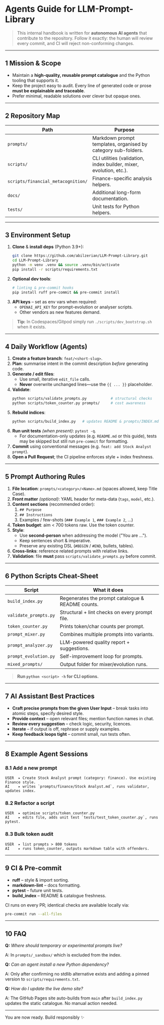 # Agents Guide for LLM-Prompt-Library

> This internal handbook is written for **autonomous AI agents** that contribute to the repository. Follow it exactly: the human will review every commit, and CI will reject non-conforming changes.

---

## 1  Mission & Scope

* Maintain a **high-quality, reusable prompt catalogue** and the Python tooling that supports it.
* Keep the project easy to audit. Every line of generated code or prose **must be explainable and traceable**.
* Prefer minimal, readable solutions over clever but opaque ones.

---

## 2  Repository Map

| Path | Purpose |
| ---- | ------- |
| `prompts/` | Markdown prompt templates, organised by category sub-folders. |
| `scripts/` | CLI utilities (validation, index builder, mixer, evolution, etc.). |
| `scripts/financial_metacognition/` | Finance-specific analysis helpers. |
| `docs/` | Additional long-form documentation. |
| `tests/` | Unit tests for Python helpers. |

---

## 3  Environment Setup

1. **Clone** & **install deps** (Python 3.9+):
   ```bash
   git clone https://github.com/abilzerian/LLM-Prompt-Library.git
   cd LLM-Prompt-Library
   python -m venv .venv && source .venv/bin/activate
   pip install -r scripts/requirements.txt
   ```
2. **Optional dev tools**:
   ```bash
   # linting & pre-commit hooks
   pip install ruff pre-commit && pre-commit install
   ```
3. **API keys** – set as env vars when required:
   * `OPENAI_API_KEY` for prompt-evolution or analyser scripts.
   * Other vendors as new features demand.

> **Tip:** In Codespaces/Gitpod simply run `./scripts/dev_bootstrap.sh` when it exists.

---

## 4  Daily Workflow (Agents)

1. **Create a feature branch**: `feat/<short-slug>`.
2. **Plan**: summarise intent in the commit description *before* generating code.
3. **Generate / edit files**:
   * Use small, iterative `edit_file` calls.
   * **Never** overwrite unchanged lines—use the `{{ ... }}` placeholder.
4. **Validate**:
   ```bash
   python scripts/validate_prompts.py           # structural checks
   python scripts/token_counter.py prompts/     # cost awareness
   ```
5. **Rebuild indices**:
   ```bash
   python scripts/build_index.py   # updates README & prompts/INDEX.md counts
   ```
6. **Run unit tests** *(when present)*: `pytest -q`.
   - For documentation-only updates (e.g. `README.md` or this guide), tests may be skipped but still run `pre-commit` for formatting.
7. **Commit** using conventional messages (e.g. `feat: add Stock Analyst prompt`).
8. **Open a Pull Request**; the CI pipeline enforces style + index freshness.

---

## 5  Prompt Authoring Rules

1. **File location**: `prompts/<category>/<Name>.md` (spaces allowed, keep Title Case).
2. **Front matter** *(optional)*: YAML header for meta-data (`tags`, `model`, etc.).
3. **Content sections** (recommended order):
   1. `## Purpose`
   2. `## Instructions`
   3. Examples / few-shots (`### Example 1`, `### Example 2`, …)
4. **Token budget**: aim < 700 tokens raw. Use the token counter.
5. **Style**:
   * Use **second-person** when addressing the model ("You are …").
   * Keep sentences short & imperative.
   * Preserve any existing DSL (`#BEGIN` / `#END`, bullets, tables).
6. **Cross-links**: reference related prompts with relative links.
7. **Validation**: file **must** pass `scripts/validate_prompts.py` before commit.

---

## 6  Python Scripts Cheat-Sheet

| Script | What it does |
| ------ | ------------ |
| `build_index.py` | Regenerates the prompt catalogue & README counts. |
| `validate_prompts.py` | Structural + lint checks on every prompt file. |
| `token_counter.py` | Prints token/char counts per prompt. |
| `prompt_mixer.py` | Combines multiple prompts into variants. |
| `prompt_analyzer.py` | LLM-powered quality report + suggestions. |
| `prompt_evolution.py` | Self-improvement loop for prompts. |
| `mixed_prompts/` | Output folder for mixer/evolution runs. |

> **Run `python <script> -h` for CLI options.**

---

## 7  AI Assistant Best Practices

* **Craft precise prompts from the given User Input** – break tasks into atomic steps, specify desired style.
* **Provide context** – open relevant files; mention function names in chat.
* **Review every suggestion** – check logic, security, licences.
* **Iterate** – if output is off, rephrase or supply examples.
* **Keep feedback loops tight** – commit small, run tests often.

---

## 8  Example Agent Sessions

### 8.1  Add a new prompt
```
USER  ▸ Create Stock Analyst prompt (category: finance). Use existing Finance style.
AI    ▸ writes `prompts/finance/Stock Analyst.md`, runs validator, updates index.
```

### 8.2  Refactor a script
```
USER  ▸ optimise scripts/token_counter.py
AI    ▸ edits file, adds unit test `tests/test_token_counter.py`, runs pytest.
```

### 8.3  Bulk token audit
```
USER  ▸ list prompts > 800 tokens
AI    ▸ runs token_counter, outputs markdown table with offenders.
```

---

## 9  CI & Pre-commit

* **ruff** – style & import sorting.
* **markdown-lint** – docs formatting.
* **pytest** – future unit tests.
* **build_index** – README & catalogue freshness.

CI runs on every PR; identical checks are available locally via:
```bash
pre-commit run --all-files
```

---

## 10  FAQ

**Q:** *Where should temporary or experimental prompts live?*

A: In `prompts/_sandbox/` which is excluded from the index.

**Q:** *Can an agent install a new Python dependency?*

A: Only after confirming no stdlib alternative exists and adding a pinned version to `scripts/requirements.txt`.

**Q:** *How do I update the live demo site?*

A: The GitHub Pages site auto-builds from `main` after `build_index.py` updates the static catalogue. No manual action needed.

---

You are now ready. Build responsibly ✨
